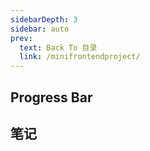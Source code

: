 ```yaml
---
sidebarDepth: 3
sidebar: auto
prev:
  text: Back To 目录
  link: /minifrontendproject/
---
```






## Progress Bar

<common-progresson-snippet src="https://q10viking.github.io/Mini-FrontEnd-project/06%20progress/"/>



## 笔记

